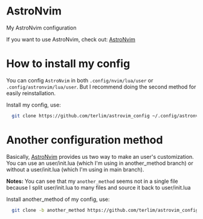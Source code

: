 # AstroNvim

My AstroNvim configuration

If you want to use AstroNvim, check out: [AstroNvim](https://github.com/kabinspace/AstroVim)

# How to install my config

You can config `AstroNvim` in both `.config/nvim/lua/user` or `.config/astronvim/lua/user`.
But I recommend doing the second method for easily reinstallation.

Install my config, use:

```bash
  git clone https://github.com/terlim/astrovim_config ~/.config/astronvim/lua/user
```

# Another configuration method

Basically, [AstroNvim](https://github.com/kabinspace/AstroVim) provides us two way to make
an user's customization. You can use an user/init.lua (which I'm using in another_method branch) or
without a user/init.lua (which I'm using in main branch).

**Notes:** You can see that my `another_method` seems not in a single file because I split user/init.lua
to many files and source it back to user/init.lua

Install another_method of my config, use:

```bash
  git clone -b another_method https://github.com/terlim/astrovim_config ~/.config/astronvim/lua/user
```
